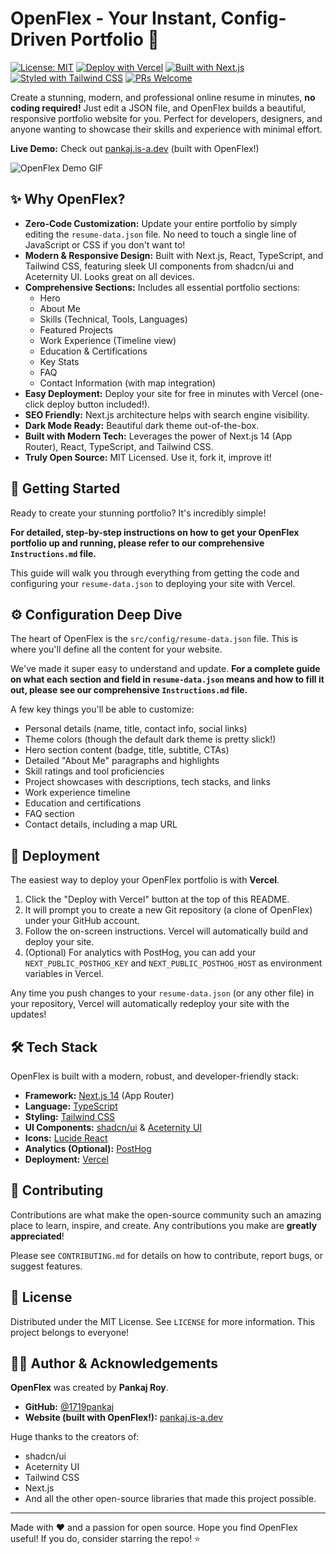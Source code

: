 # OpenFlex - Your Instant, Config-Driven Portfolio 🚀

[![License: MIT](https://img.shields.io/badge/License-MIT-yellow.svg)](https://opensource.org/licenses/MIT)
[![Deploy with Vercel](https://vercel.com/button)](https://vercel.com/new/clone?repository-url=https%3A%2F%2Fgithub.com%2FYOUR_GITHUB_USERNAME%2FOpenFlex&project-name=my-openflex-portfolio&repository-name=my-openflex-portfolio&env=NEXT_PUBLIC_POSTHOG_KEY,NEXT_PUBLIC_POSTHOG_HOST&envDescription=Optional%20PostHog%20analytics%20keys.&envLink=https%3A%2F%2Fposthog.com%2Fdocs%2Flibraries%2Fnext-js)
[![Built with Next.js](https://img.shields.io/badge/Built%20with-Next.js-black?logo=next.js)](https://nextjs.org)
[![Styled with Tailwind CSS](https://img.shields.io/badge/Styled%20with-Tailwind%20CSS-38B2AC?logo=tailwind-css)](https://tailwindcss.com)
[![PRs Welcome](https://img.shields.io/badge/PRs-welcome-brightgreen.svg)](CONTRIBUTING.md)

Create a stunning, modern, and professional online resume in minutes, **no coding required!** Just edit a JSON file, and OpenFlex builds a beautiful, responsive portfolio website for you. Perfect for developers, designers, and anyone wanting to showcase their skills and experience with minimal effort.

**Live Demo:** Check out [pankaj.is-a.dev](https://pankaj.is-a.dev) (built with OpenFlex!)

![OpenFlex Demo GIF](https://github.com/1719pankaj/Utilities/blob/main/OpenFlex.png)

## ✨ Why OpenFlex?

*   **Zero-Code Customization:** Update your entire portfolio by simply editing the `resume-data.json` file. No need to touch a single line of JavaScript or CSS if you don't want to!
*   **Modern & Responsive Design:** Built with Next.js, React, TypeScript, and Tailwind CSS, featuring sleek UI components from shadcn/ui and Aceternity UI. Looks great on all devices.
*   **Comprehensive Sections:** Includes all essential portfolio sections:
    *   Hero
    *   About Me
    *   Skills (Technical, Tools, Languages)
    *   Featured Projects
    *   Work Experience (Timeline view)
    *   Education & Certifications
    *   Key Stats
    *   FAQ
    *   Contact Information (with map integration)
*   **Easy Deployment:** Deploy your site for free in minutes with Vercel (one-click deploy button included!).
*   **SEO Friendly:** Next.js architecture helps with search engine visibility.
*   **Dark Mode Ready:** Beautiful dark theme out-of-the-box.
*   **Built with Modern Tech:** Leverages the power of Next.js 14 (App Router), React, TypeScript, and Tailwind CSS.
*   **Truly Open Source:** MIT Licensed. Use it, fork it, improve it!

## 🚀 Getting Started

Ready to create your stunning portfolio? It's incredibly simple!

**For detailed, step-by-step instructions on how to get your OpenFlex portfolio up and running, please refer to our comprehensive `Instructions.md` file.**

This guide will walk you through everything from getting the code and configuring your `resume-data.json` to deploying your site with Vercel.

## ⚙️ Configuration Deep Dive

The heart of OpenFlex is the `src/config/resume-data.json` file. This is where you'll define all the content for your website.

We've made it super easy to understand and update. **For a complete guide on what each section and field in `resume-data.json` means and how to fill it out, please see our comprehensive `Instructions.md` file.**

A few key things you'll be able to customize:
*   Personal details (name, title, contact info, social links)
*   Theme colors (though the default dark theme is pretty slick!)
*   Hero section content (badge, title, subtitle, CTAs)
*   Detailed "About Me" paragraphs and highlights
*   Skill ratings and tool proficiencies
*   Project showcases with descriptions, tech stacks, and links
*   Work experience timeline
*   Education and certifications
*   FAQ section
*   Contact details, including a map URL

## 🚀 Deployment

The easiest way to deploy your OpenFlex portfolio is with **Vercel**.

1.  Click the "Deploy with Vercel" button at the top of this README.
2.  It will prompt you to create a new Git repository (a clone of OpenFlex) under your GitHub account.
3.  Follow the on-screen instructions. Vercel will automatically build and deploy your site.
4.  (Optional) For analytics with PostHog, you can add your `NEXT_PUBLIC_POSTHOG_KEY` and `NEXT_PUBLIC_POSTHOG_HOST` as environment variables in Vercel.

Any time you push changes to your `resume-data.json` (or any other file) in your repository, Vercel will automatically redeploy your site with the updates!

## 🛠️ Tech Stack

OpenFlex is built with a modern, robust, and developer-friendly stack:

*   **Framework:** [Next.js 14](https://nextjs.org/) (App Router)
*   **Language:** [TypeScript](https://www.typescriptlang.org/)
*   **Styling:** [Tailwind CSS](https://tailwindcss.com/)
*   **UI Components:** [shadcn/ui](https://ui.shadcn.com/) & [Aceternity UI](https://ui.aceternity.com/)
*   **Icons:** [Lucide React](https://lucide.dev/)
*   **Analytics (Optional):** [PostHog](https://posthog.com/)
*   **Deployment:** [Vercel](https://vercel.com/)

## 🤝 Contributing

Contributions are what make the open-source community such an amazing place to learn, inspire, and create. Any contributions you make are **greatly appreciated**!

Please see `CONTRIBUTING.md` for details on how to contribute, report bugs, or suggest features.

## 📄 License

Distributed under the MIT License. See `LICENSE` for more information. This project belongs to everyone!

## 👨‍💻 Author & Acknowledgements

**OpenFlex** was created by **Pankaj Roy**.

*   **GitHub:** [@1719pankaj](https://github.com/1719pankaj)
*   **Website (built with OpenFlex!):** [pankaj.is-a.dev](https://pankaj.is-a.dev)

Huge thanks to the creators of:
*   shadcn/ui
*   Aceternity UI
*   Tailwind CSS
*   Next.js
*   And all the other open-source libraries that made this project possible.

---

Made with ❤️ and a passion for open source. Hope you find OpenFlex useful!
If you do, consider starring the repo! ⭐
